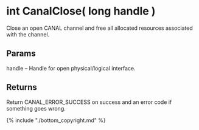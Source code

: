 # int CanalClose( long handle  )

Close an open CANAL channel and free all allocated resources associated with the channel.

## Params

handle – Handle for open physical/logical interface.

## Returns

Return CANAL_ERROR_SUCCESS on success and an error code if something goes wrong.


{% include "./bottom_copyright.md" %}